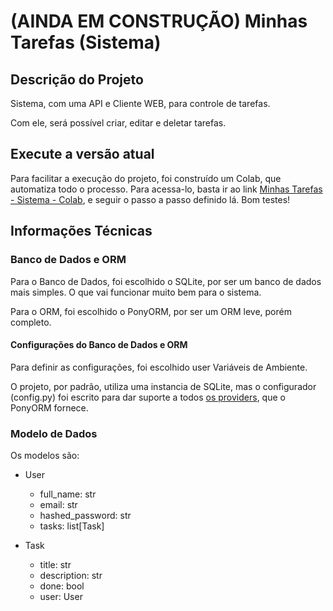 # (AINDA EM CONSTRUÇÃO) Minhas Tarefas (Sistema)

## Descrição do Projeto

Sistema, com uma API e Cliente WEB, para controle de tarefas.

Com ele, será possível criar, editar e deletar tarefas.

## Execute a versão atual

Para facilitar a execução do projeto, foi construído um Colab, que automatiza todo o processo. Para acessa-lo, basta ir ao link [Minhas Tarefas - Sistema - Colab](https://colab.research.google.com/drive/17wfMChRn8GpyV0ip21IBKOqMCUfdPLV0?usp=sharing#forceEdit=true&sandboxMode=true), e seguir o passo a passo definido lá. Bom testes!

## Informações Técnicas

### Banco de Dados e ORM

Para o Banco de Dados, foi escolhido o SQLite, por ser um banco de dados mais simples. O que vai funcionar muito bem para o sistema.

Para o ORM, foi escolhido o PonyORM, por ser um ORM leve, porém completo.

#### Configurações do Banco de Dados e ORM

Para definir as configurações, foi escolhido user Variáveis de Ambiente.

O projeto, por padrão, utiliza uma instancia de SQLite, mas o configurador (config.py) foi escrito para dar suporte a todos [os providers](https://docs.ponyorm.org/firststeps.html#database-binding), que o PonyORM fornece.

### Modelo de Dados

Os modelos são:

- User
  - full_name: str
  - email: str
  - hashed_password: str
  - tasks: list[Task]

- Task
  - title: str
  - description: str
  - done: bool
  - user: User
